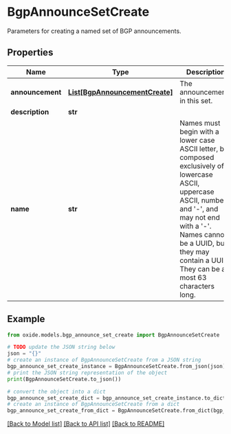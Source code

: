 # BgpAnnounceSetCreate

Parameters for creating a named set of BGP announcements.

## Properties

Name | Type | Description | Notes
------------ | ------------- | ------------- | -------------
**announcement** | [**List[BgpAnnouncementCreate]**](BgpAnnouncementCreate.md) | The announcements in this set. | 
**description** | **str** |  | 
**name** | **str** | Names must begin with a lower case ASCII letter, be composed exclusively of lowercase ASCII, uppercase ASCII, numbers, and &#39;-&#39;, and may not end with a &#39;-&#39;. Names cannot be a UUID, but they may contain a UUID. They can be at most 63 characters long. | 

## Example

```python
from oxide.models.bgp_announce_set_create import BgpAnnounceSetCreate

# TODO update the JSON string below
json = "{}"
# create an instance of BgpAnnounceSetCreate from a JSON string
bgp_announce_set_create_instance = BgpAnnounceSetCreate.from_json(json)
# print the JSON string representation of the object
print(BgpAnnounceSetCreate.to_json())

# convert the object into a dict
bgp_announce_set_create_dict = bgp_announce_set_create_instance.to_dict()
# create an instance of BgpAnnounceSetCreate from a dict
bgp_announce_set_create_from_dict = BgpAnnounceSetCreate.from_dict(bgp_announce_set_create_dict)
```
[[Back to Model list]](../README.md#documentation-for-models) [[Back to API list]](../README.md#documentation-for-api-endpoints) [[Back to README]](../README.md)


